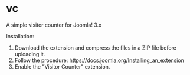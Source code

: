 # vc
A simple visitor counter for Joomla! 3.x

Installation:

1. Download the extension and compress the files in a ZIP file before uploading it.
2. Follow the procedure: https://docs.joomla.org/Installing_an_extension
3. Enable the "Visitor Counter" extension.
